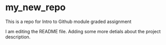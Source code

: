 # my_new_repo
This is a repo for Intro to Github module graded assignment

I am editing the README file. Adding some more detials about the project description.
